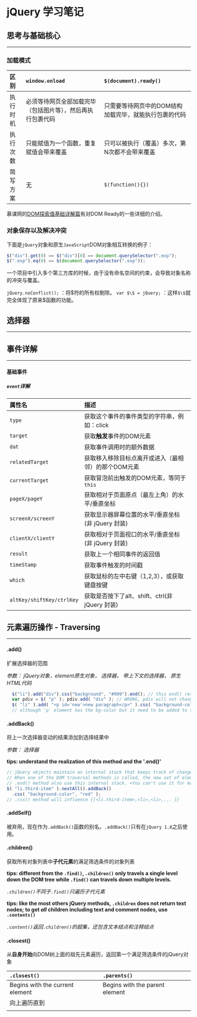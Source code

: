 # jQuery 学习笔记

## 思考与基础核心
---

### 加载模式

|区别|`window.onload`|`$(document).ready()`|
|:-|:-|:-|
|执行时机|必须等待网页全部加载完毕（包括图片等），然后再执行包裹代码|只需要等待网页中的DOM结构加载完毕，就能执行包裹的代码|
|执行次数|只能赋值为一个函数，重复赋值会带来覆盖|只可以被执行（覆盖）多次，第N次都不会带来覆盖|
|简写方案|无|`$(function(){})`|

慕课网的[DOM探索值基础详解篇](http://www.imooc.com/comment/488)有对DOM Ready的一些详细的介绍。

### 对象保存以及解决冲突

下面是`jQuery`对象和原生`JavaScript`DOM对象相互转换的例子：
```JavaScript
$("div").get(0) == $("div")[0] == document.querySelector(".exp");
$(".exp").eq(0) == $(document.querySelector(".exp"));
```
一个项目中引入多个第三方库的时候，由于没有命名空间的约束，会导致对象名称的冲突与覆盖。

`jQuery.noConflict();` ：将$符的所有权剔除。
`var $\$ = jQuery;` ：这样`$\$`就完全体现了原来$函数的功能。

## 选择器
---

## 事件详解
---
#### 基础事件
##### `event`详解
|属性名|描述|
|:--|:--|
|`type`|获取这个事件的事件类型的字符串，例如：click|
|`target`|获取**触发**事件的DOM元素|
|`dat`|获取事件调用时的额外数据|
|`relatedTarget`|获取移入移除目标点离开或进入（最相邻）的那个DOM元素|
|`currentTarget`|获取冒泡前出触发的DOM元素，等同于`this`|
|`pageX/pageY`|获取相对于页面原点（最左上角）的水平/垂直坐标|
|`screenX/screenY`|获取显示器屏幕位置的水平/垂直坐标(非 jQuery 封装)|
|`clientX/clientY`|获取相对于页面视口的水平/垂直坐标(非 jQuery 封装)|
|`result`|获取上一个相同事件的返回值|
|`timeStamp`|获取事件触发的时间戳|
|`which`|获取鼠标的左中右键（1,2,3），或获取键盘按键|
|`altKey/shiftKey/ctrlKey`|获取是否按下了alt、shift、ctrl(非 jQuery 封装)|


## 元素遍历操作 - Traversing
---

#### .add()

扩展选择器的范围

*参数： jQuery对象，element原生对象， 选择器， 带上下文的选择器， 原生HTML代码*
```JavaScript
  $("li").add("div").css("background", "#999").end(); // this end() return the $("li")
  var pdiv = $( "p" ); pdiv.add( "div" ); // WRONG, pdiv will not change
  $( "li" ).add( "<p id='new'>new paragraph</p>" ).css( "background-color", "red" );
  // although 'p' element has the bg-color but it need to be added to the document
```

#### .addBack()

将上一次选择器变动的结果添加到选择结果中

*参数： 选择器*

**tips: understand the realization of this method and the '.end()'**
```JavaScript
// jQuery objects maintain an internal stack that keeps track of changes to the matched set of elements.
// When one of the DOM traversal methods is called, the new set of elements is pushed onto the stack.
// .end() method also use this internal stack. +You can't use it for many times.
$( "li.third-item" ).nextAll().addBack()
  .css( "background-color", "red" );
// .css() method will influence {[<li.third-item>,<li>,<li>,... ]}
```

#### .addSelf()
被弃用，现在作为`.addBack()`函数的别名。`.addBack()`只有在`jQuery 1.8`之后使用。

#### .children()
获取所有对象列表中**子代元素**的满足筛选条件的对象列表

**tips: different from the `.find()`, `.children()` only travels a single level down the DOM tree while `.find()` can travels down multiple levels.**

*`.children()`不同于`.find()`只遍历子代元素*

**tips: like the most others jQuery methods, `.children` does not return text nodes; to get *all* children including text and comment nodes, use `.contents()`**

*`.content()`返回`.children()`的超集，还包含文本结点和注释结点*

#### .closest()
从**自身开始**向DOM树上面的祖先元素遍历，返回第一个满足筛选条件的jQuery对象

|`.closest()`|`.parents()`|
|:--|:--|
|Begins with the current element|Begins with the parent element|
|向上遍历直到||
|||
